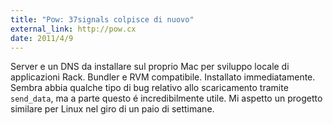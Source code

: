 ```yaml
---
title: "Pow: 37signals colpisce di nuovo"
external_link: http://pow.cx
date: 2011/4/9
---
```


Server e un DNS da installare sul proprio Mac per sviluppo locale di applicazioni Rack. Bundler e RVM compatibile. Installato immediatamente. Sembra abbia qualche tipo di bug relativo allo scaricamento tramite `send_data`, ma a parte questo é incredibilmente utile. Mi aspetto un progetto similare per Linux nel giro di un paio di settimane.
